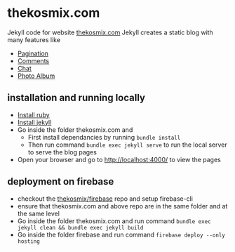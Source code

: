 # thekosmix.com
Jekyll code for website [thekosmix.com](https://www.thekosmix.com/)
Jekyll creates a static blog with many features like
 - [Pagination](https://jekyllrb.com/docs/pagination/)
 - [Comments](https://disqus.com/)
 - [Chat](https://www.zendesk.com/platform/conversations/)
 - [Photo Album](https://www.publicalbum.org/blog/embed-photos-slideshow-carousel-widget)

## installation and running locally
 - [Install ruby](https://www.ruby-lang.org/en/documentation/installation/) 
 - [Install jekyll](https://jekyllrb.com/)
 - Go inside the folder thekosmix.com and
   - First install dependancies by running ```bundle install```
   - Then run command ```bundle exec jekyll serve``` to run the local server to serve the blog pages
 - Open your browser and go to [http://localhost:4000/](http://localhost:4000/) to view the pages

## deployment on firebase
 - checkout the [thekosmix/firebase](https://github.com/thekosmix/firebase) repo and setup firebase-cli
 - ensure that thekosmix.com and above repo are in the same folder and at the same level
 - Go inside the folder thekosmix.com and run command ```bundle exec jekyll clean && bundle exec jekyll build```
 - Go inside the folder firebase and run command ```firebase deploy --only hosting```
